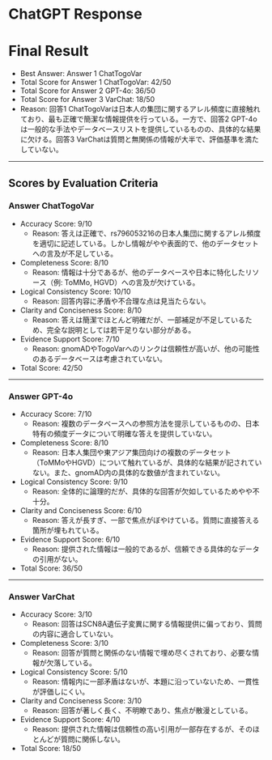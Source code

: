 # ChatGPT Response

# Final Result

- Best Answer: Answer 1 ChatTogoVar
- Total Score for Answer 1 ChatTogoVar: 42/50
- Total Score for Answer 2 GPT-4o: 36/50
- Total Score for Answer 3 VarChat: 18/50
- Reason: 回答1 ChatTogoVarは日本人の集団に関するアレル頻度に直接触れており、最も正確で簡潔な情報提供を行っている。一方で、回答2 GPT-4oは一般的な手法やデータベースリストを提供しているものの、具体的な結果に欠ける。回答3 VarChatは質問と無関係の情報が大半で、評価基準を満たしていない。

---

## Scores by Evaluation Criteria

### Answer ChatTogoVar
- Accuracy Score: 9/10
  - Reason: 答えは正確で、rs796053216の日本人集団に関するアレル頻度を適切に記述している。しかし情報がやや表面的で、他のデータセットへの言及が不足している。
- Completeness Score: 8/10
  - Reason: 情報は十分であるが、他のデータベースや日本に特化したリソース（例: ToMMo, HGVD）への言及が欠けている。
- Logical Consistency Score: 10/10
  - Reason: 回答内容に矛盾や不合理な点は見当たらない。
- Clarity and Conciseness Score: 8/10
  - Reason: 答えは簡潔でほとんど明確だが、一部補足が不足しているため、完全な説明としては若干足りない部分がある。
- Evidence Support Score: 7/10
  - Reason: gnomADやTogoVarへのリンクは信頼性が高いが、他の可能性のあるデータベースは考慮されていない。
- Total Score: 42/50

---

### Answer GPT-4o
- Accuracy Score: 7/10
  - Reason: 複数のデータベースへの参照方法を提示しているものの、日本特有の頻度データについて明確な答えを提供していない。
- Completeness Score: 8/10
  - Reason: 日本人集団や東アジア集団向けの複数のデータセット（ToMMoやHGVD）について触れているが、具体的な結果が記されていない。また、gnomAD内の具体的な数値が含まれていない。
- Logical Consistency Score: 9/10
  - Reason: 全体的に論理的だが、具体的な回答が欠如しているためやや不十分。
- Clarity and Conciseness Score: 6/10
  - Reason: 答えが長すぎ、一部で焦点がぼやけている。質問に直接答える箇所が埋もれている。
- Evidence Support Score: 6/10
  - Reason: 提供された情報は一般的であるが、信頼できる具体的なデータの引用がない。
- Total Score: 36/50

---

### Answer VarChat
- Accuracy Score: 3/10
  - Reason: 回答はSCN8A遺伝子変異に関する情報提供に偏っており、質問の内容に適合していない。
- Completeness Score: 3/10
  - Reason: 回答が質問と関係のない情報で埋め尽くされており、必要な情報が欠落している。
- Logical Consistency Score: 5/10
  - Reason: 情報内に一部矛盾はないが、本題に沿っていないため、一貫性が評価しにくい。
- Clarity and Conciseness Score: 3/10
  - Reason: 回答が著しく長く、不明瞭であり、焦点が散漫としている。
- Evidence Support Score: 4/10
  - Reason: 提供された情報は信頼性の高い引用が一部存在するが、そのほとんどが質問に関係しない。
- Total Score: 18/50